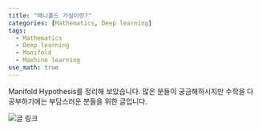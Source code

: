 ```yaml
---
title: "매니폴드 가설이란?"
categories: [Mathematics, Deep learning]
tags:
  - Mathematics
  - Deep learning
  - Manifold
  - Maehine learning
use_math: true
---
```

Manifold Hypothesis를 정리해 보았습니다. 많은 분들이 궁금해하시지만 수학을 다 공부하기에는 부담스러운 분들을 위한 글입니다.

![글 링크](https://www.notion.so/What-is-Manifold-Hypothesis-ade4785c15294205b3e8792adf92ba05)
